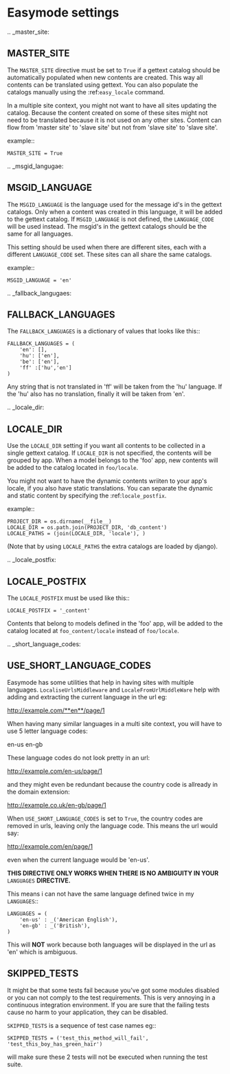 Easymode settings
=================

.. _master_site:

MASTER_SITE
-----------

The ``MASTER_SITE`` directive must be set to ``True`` if a gettext catalog 
should be automatically populated when new contents are created. This way all 
contents can be translated using gettext. You can also populate the catalogs
manually using the :ref:`easy_locale` command.

In a multiple site context, you might not want to have all sites updating the
catalog. Because the content created on some of these sites might not need to
be translated because it is not used on any other sites. Content can flow from
'master site' to 'slave site' but not from 'slave site' to 'slave site'.

example::

    MASTER_SITE = True

.. _msgid_langugae:

MSGID_LANGUAGE
--------------

The ``MSGID_LANGUAGE`` is the language used for the message id's in the gettext
catalogs. Only when a content was created in this language, it will be added to
the gettext catalog. If ``MSGID_LANGUAGE`` is not defined, the ``LANGUAGE_CODE``
will be used instead. The msgid's in the gettext catalogs should be the same for 
all languages.

This setting should be used when there are different sites, each with a different 
``LANGUAGE_CODE`` set. These sites can all share the same catalogs.

example::
    
    MSGID_LANGUAGE = 'en'

.. _fallback_langugaes:

FALLBACK_LANGUAGES
------------------

The ``FALLBACK_LANGUAGES`` is a dictionary of values that looks like this::

    FALLBACK_LANGUAGES = (
        'en': [],
        'hu': ['en'],
        'be': ['en'],
        'ff' :['hu','en']
    )

Any string that is not translated in 'ff' will be taken from the 'hu' language.
If the 'hu' also has no translation, finally it will be taken from 'en'.

.. _locale_dir:

LOCALE_DIR
----------

Use the ``LOCALE_DIR`` setting if you want all contents to be collected in a
single gettext catalog. If ``LOCALE_DIR`` is not specified, the contents will
be grouped by app. When a model belongs to the 'foo' app, new contents will be
added to the catalog located in ``foo/locale``.

You might not want to have the dynamic contents wriiten to your app's locale, 
if you also have static translations. You can separate the dynamic and static
content by specifying the :ref:`locale_postfix`.

example::

    PROJECT_DIR = os.dirname(__file__)
    LOCALE_DIR = os.path.join(PROJECT_DIR, 'db_content')
    LOCALE_PATHS = (join(LOCALE_DIR, 'locale'), )

(Note that by using ``LOCALE_PATHS`` the extra catalogs are loaded by django).
    
.. _locale_postfix:

LOCALE_POSTFIX
--------------

The ``LOCALE_POSTFIX`` must be used like this::

    LOCALE_POSTFIX = '_content'

Contents that belong to models defined in the 'foo' app, will be added to the catalog
located at ``foo_content/locale`` instead of ``foo/locale``.

.. _short_language_codes:

USE_SHORT_LANGUAGE_CODES
------------------------

Easymode has some utilities that help in having sites with multiple languages.
``LocaliseUrlsMiddleware`` and ``LocaleFromUrlMiddleWare`` help with adding 
and extracting the current language in the url eg:

http://example.com/**en**/page/1

When having many similar languages in a multi site context, you will have to
use 5 letter language codes:

en-us
en-gb

These language codes do not look pretty in an url:

http://example.com/en-us/page/1

and they might even be redundant because the country code is allready in the domain
extension:

http://example.co.uk/en-gb/page/1

When ``USE_SHORT_LANGUAGE_CODES`` is set to ``True``, the country codes are removed in
urls, leaving only the language code. This means the url would say:

http://example.com/en/page/1

even when the current language would be 'en-us'.

**THIS DIRECTIVE ONLY WORKS WHEN THERE IS NO AMBIGUITY IN YOUR** ``LANGUAGES`` **DIRECTIVE.**

This means i can not have the same language defined twice in my ``LANGUAGES``::

    LANGUAGES = (
        'en-us' : _('American English'),
        'en-gb' : _('British'),
    )

This will **NOT** work because both languages will be displayed in the url as 'en' which is
ambiguous.

SKIPPED_TESTS
-------------

It might be that some tests fail because you've got some modules disabled or you can not comply
to the test requirements. This is very annoying in a continuous integration environment. If you
are sure that the failing tests cause no harm to your application, they can be disabled.

``SKIPPED_TESTS`` is a sequence of test case names eg::

    SKIPPED_TESTS = ('test_this_method_will_fail', 'test_this_boy_has_green_hair')

will make sure these 2 tests will not be executed when running the test suite.

